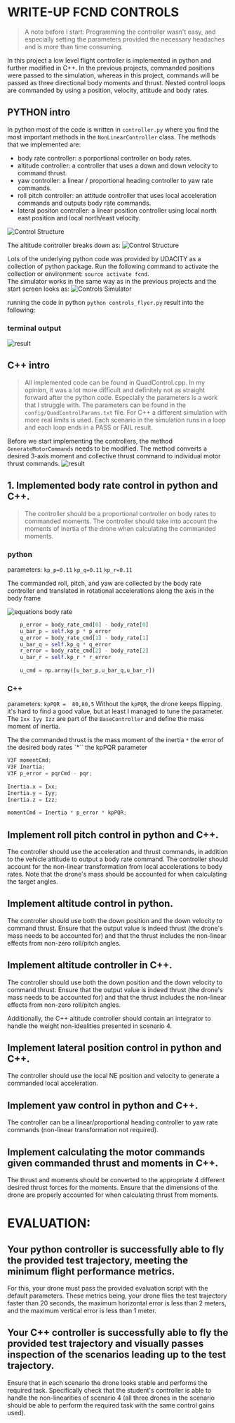 # WRITE-UP FCND CONTROLS

> A note before I start: Programming the controller wasn't easy, and especially setting the parameters provided the necessary headaches and is more than time consuming. 

In this project a low level flight controller is implemented in python and further modified in C++. In the previous projects, commanded positions were passed to the simulation, whereas in this project, commands will be passed as three directional body moments and thrust. 
Nested control loops are commanded by using a position, velocity, attitude and body rates.

## PYTHON intro
In python most of the code is written in `controller.py` where you find the most important methods in the `NonLinearController` class. The methods that we implemented are:
* body rate controller: a porportional controller on body rates.
* altitude controller: a controller that uses a down and down velocity to command thrust. 
* yaw controller: a linear / proportional heading controller to yaw rate commands.
* roll pitch controller: an attitude controller that uses local acceleration commands and outputs body rate commands.
* lateral positon controller: a linear position controller using local north east position and local north/east velocity.

![Control Structure](/images/control1.png)

The altitude controller breaks down as:
![Control Structure](/images/control2.png)


Lots of the underlying python code was provided by UDACITY as a collection of python package. Run the following command to activate the collection or environment: `source activate fcnd`.  
The simulator works in the same way as in the previous projects and the start screen looks as:
![Controls Simulator](/images/python-simulator.png)

running the code in python `python controls_flyer.py` result into the following:

### terminal output
![result](/images/python-result-controls-flyer.png)


## C++ intro
> All implemented code can be found in QuadControl.cpp. 
In my opinion, it was a lot more difficult and definitely not as straight forward after the python code. Especially the parameters is a work that I struggle with. The parameters can be found in the `config/QuadControlParams.txt` file. 
For C++ a different simulation with more real limits is used. Each scenario in the simulation runs in a loop and each loop ends in a PASS or FAIL result. 

Before we start implementing the controllers, the method `GenerateMotorCommands` needs to be modified. The method converts a desired 3-axis moment and collective thrust command to individual motor thrust commands. 
![result](/images/cpp-motors-thrusts.png)


## 1. Implemented body rate control in python and C++.
> The controller should be a proportional controller on body rates to commanded moments. The controller should take into account the moments of inertia of the drone when calculating the commanded moments.

### python
parameters: 
`kp_p=0.11` 
`kp_q=0.11` 
`kp_r=0.11`

The commanded roll, pitch, and yaw are collected by the body rate controller and translated in rotational accelerations along the axis in the body frame

![equations body rate](/images/python-equations-body-rate.png)
``` python
    p_error = body_rate_cmd[0] - body_rate[0]
    u_bar_p = self.kp_p * p_error
    q_error = body_rate_cmd[1] - body_rate[1]
    u_bar_q = self.kp_q * q_error
    r_error = body_rate_cmd[2] - body_rate[2]
    u_bar_r = self.kp_r * r_error
        
    u_cmd = np.array([u_bar_p,u_bar_q,u_bar_r])
```

### C++
parameters:
`kpPQR =  80,80,5`
Without the `kpPQR`, the drone keeps flipping. it's hard to find a good value, but at least I managed to tune the parameter. The `Ixx Iyy Izz` are part of the `BaseController` and define the mass moment of inertia.

The the commanded thrust is the mass moment of the inertia `*` the error of the desired body rates `*`` the kpPQR parameter

``` C++
V3F momentCmd;
V3F Inertia;
V3F p_error = pqrCmd - pqr;
    
Inertia.x = Ixx;
Inertia.y = Iyy;
Inertia.z = Izz;
   
momentCmd = Inertia * p_error * kpPQR;
```



## Implement roll pitch control in python and C++.
The controller should use the acceleration and thrust commands, in addition to the vehicle attitude to output a body rate command. The controller should account for the non-linear transformation from local accelerations to body rates. Note that the drone's mass should be accounted for when calculating the target angles.

## Implement altitude control in python.
The controller should use both the down position and the down velocity to command thrust. Ensure that the output value is indeed thrust (the drone's mass needs to be accounted for) and that the thrust includes the non-linear effects from non-zero roll/pitch angles.

## Implement altitude controller in C++.
The controller should use both the down position and the down velocity to command thrust. Ensure that the output value is indeed thrust (the drone's mass needs to be accounted for) and that the thrust includes the non-linear effects from non-zero roll/pitch angles.

Additionally, the C++ altitude controller should contain an integrator to handle the weight non-idealities presented in scenario 4.

## Implement lateral position control in python and C++.
The controller should use the local NE position and velocity to generate a commanded local acceleration.

## Implement yaw control in python and C++.
The controller can be a linear/proportional heading controller to yaw rate commands (non-linear transformation not required).

## Implement calculating the motor commands given commanded thrust and moments in C++.
The thrust and moments should be converted to the appropriate 4 different desired thrust forces for the moments. Ensure that the dimensions of the drone are properly accounted for when calculating thrust from moments.

# EVALUATION:
## Your python controller is successfully able to fly the provided test trajectory, meeting the minimum flight performance metrics.
For this, your drone must pass the provided evaluation script with the default parameters. These metrics being, your drone flies the test trajectory faster than 20 seconds, the maximum horizontal error is less than 2 meters, and the maximum vertical error is less than 1 meter.

## Your C++ controller is successfully able to fly the provided test trajectory and visually passes inspection of the scenarios leading up to the test trajectory.
Ensure that in each scenario the drone looks stable and performs the required task. Specifically check that the student's controller is able to handle the non-linearities of scenario 4 (all three drones in the scenario should be able to perform the required task with the same control gains used).


